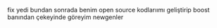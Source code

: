 fix yedi bundan sonrada benim open source kodlarıımı geliştirip boost banından çekeyinde göreyim newgenler
